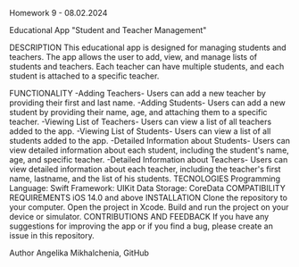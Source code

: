 Homework 9 - 08.02.2024

Educational App "Student and Teacher Management"

DESCRIPTION
This educational app is designed for managing students and teachers. The app allows the user to add, view, and manage lists of students and teachers. Each teacher can have multiple students, and each student is attached to a specific teacher.

FUNCTIONALITY
-Adding Teachers-
Users can add a new teacher by providing their first and last name.
-Adding Students-
Users can add a new student by providing their name, age, and attaching them to a specific teacher.
-Viewing List of Teachers-
Users can view a list of all teachers added to the app.
-Viewing List of Students-
Users can view a list of all students added to the app.
-Detailed Information about Students-
Users can view detailed information about each student, including the student's name, age, and specific teacher.
-Detailed Information about Teachers-
Users can view detailed information about each teacher, including the teacher's first name, lastname, and the list of his students.
TECNOLOGIES
Programming Language: Swift
Framework: UIKit
Data Storage: CoreData
COMPATIBILITY REQUIREMENTS
iOS 14.0 and above
INSTALLATION
Clone the repository to your computer.
Open the project in Xcode.
Build and run the project on your device or simulator.
CONTRIBUTIONS AND FEEDBACK
If you have any suggestions for improving the app or if you find a bug, please create an issue in this repository.

Author
Angelika Mikhalchenia, GitHub
